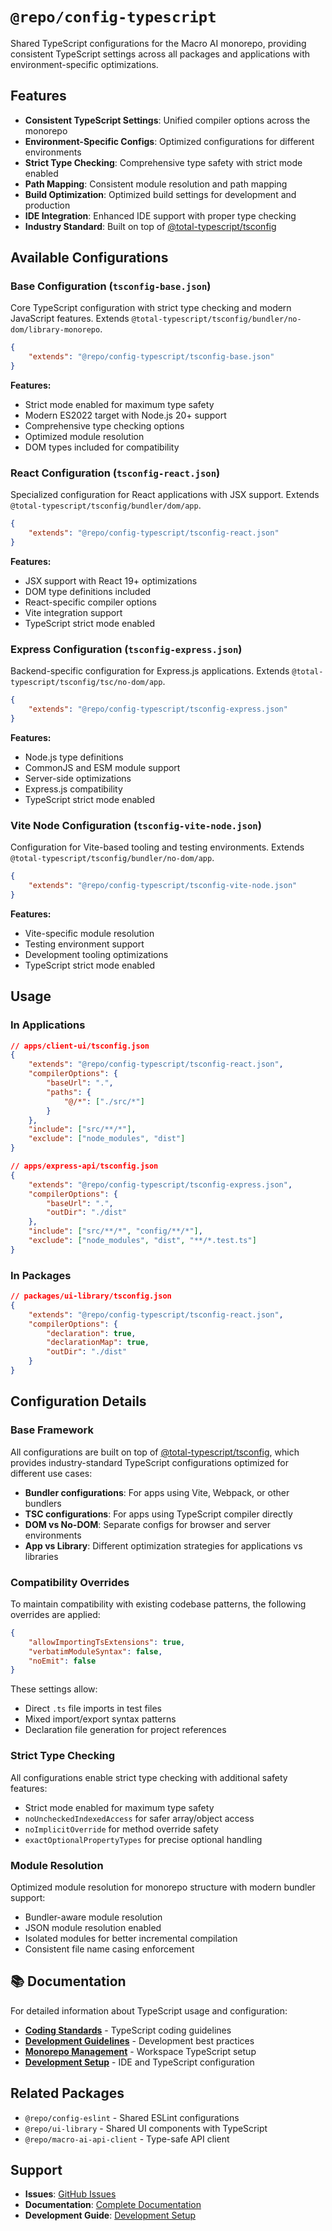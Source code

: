# `@repo/config-typescript`

Shared TypeScript configurations for the Macro AI monorepo, providing consistent TypeScript settings
across all packages and applications with environment-specific optimizations.

## Features

- **Consistent TypeScript Settings**: Unified compiler options across the monorepo
- **Environment-Specific Configs**: Optimized configurations for different environments
- **Strict Type Checking**: Comprehensive type safety with strict mode enabled
- **Path Mapping**: Consistent module resolution and path mapping
- **Build Optimization**: Optimized build settings for development and production
- **IDE Integration**: Enhanced IDE support with proper type checking
- **Industry Standard**: Built on top of [@total-typescript/tsconfig](https://github.com/total-typescript/tsconfig)

## Available Configurations

### Base Configuration (`tsconfig-base.json`)

Core TypeScript configuration with strict type checking and modern JavaScript features.
Extends `@total-typescript/tsconfig/bundler/no-dom/library-monorepo`.

```json
{
	"extends": "@repo/config-typescript/tsconfig-base.json"
}
```

**Features:**

- Strict mode enabled for maximum type safety
- Modern ES2022 target with Node.js 20+ support
- Comprehensive type checking options
- Optimized module resolution
- DOM types included for compatibility

### React Configuration (`tsconfig-react.json`)

Specialized configuration for React applications with JSX support.
Extends `@total-typescript/tsconfig/bundler/dom/app`.

```json
{
	"extends": "@repo/config-typescript/tsconfig-react.json"
}
```

**Features:**

- JSX support with React 19+ optimizations
- DOM type definitions included
- React-specific compiler options
- Vite integration support
- TypeScript strict mode enabled

### Express Configuration (`tsconfig-express.json`)

Backend-specific configuration for Express.js applications.
Extends `@total-typescript/tsconfig/tsc/no-dom/app`.

```json
{
	"extends": "@repo/config-typescript/tsconfig-express.json"
}
```

**Features:**

- Node.js type definitions
- CommonJS and ESM module support
- Server-side optimizations
- Express.js compatibility
- TypeScript strict mode enabled

### Vite Node Configuration (`tsconfig-vite-node.json`)

Configuration for Vite-based tooling and testing environments.
Extends `@total-typescript/tsconfig/bundler/no-dom/app`.

```json
{
	"extends": "@repo/config-typescript/tsconfig-vite-node.json"
}
```

**Features:**

- Vite-specific module resolution
- Testing environment support
- Development tooling optimizations
- TypeScript strict mode enabled

## Usage

### In Applications

```json
// apps/client-ui/tsconfig.json
{
	"extends": "@repo/config-typescript/tsconfig-react.json",
	"compilerOptions": {
		"baseUrl": ".",
		"paths": {
			"@/*": ["./src/*"]
		}
	},
	"include": ["src/**/*"],
	"exclude": ["node_modules", "dist"]
}
```

```json
// apps/express-api/tsconfig.json
{
	"extends": "@repo/config-typescript/tsconfig-express.json",
	"compilerOptions": {
		"baseUrl": ".",
		"outDir": "./dist"
	},
	"include": ["src/**/*", "config/**/*"],
	"exclude": ["node_modules", "dist", "**/*.test.ts"]
}
```

### In Packages

```json
// packages/ui-library/tsconfig.json
{
	"extends": "@repo/config-typescript/tsconfig-react.json",
	"compilerOptions": {
		"declaration": true,
		"declarationMap": true,
		"outDir": "./dist"
	}
}
```

## Configuration Details

### Base Framework

All configurations are built on top of [@total-typescript/tsconfig](https://github.com/total-typescript/tsconfig),
which provides industry-standard TypeScript configurations optimized for different use cases:

- **Bundler configurations**: For apps using Vite, Webpack, or other bundlers
- **TSC configurations**: For apps using TypeScript compiler directly
- **DOM vs No-DOM**: Separate configs for browser and server environments
- **App vs Library**: Different optimization strategies for applications vs libraries

### Compatibility Overrides

To maintain compatibility with existing codebase patterns, the following overrides are applied:

```json
{
	"allowImportingTsExtensions": true,
	"verbatimModuleSyntax": false,
	"noEmit": false
}
```

These settings allow:

- Direct `.ts` file imports in test files
- Mixed import/export syntax patterns
- Declaration file generation for project references

### Strict Type Checking

All configurations enable strict type checking with additional safety features:

- Strict mode enabled for maximum type safety
- `noUncheckedIndexedAccess` for safer array/object access
- `noImplicitOverride` for method override safety
- `exactOptionalPropertyTypes` for precise optional handling

### Module Resolution

Optimized module resolution for monorepo structure with modern bundler support:

- Bundler-aware module resolution
- JSON module resolution enabled
- Isolated modules for better incremental compilation
- Consistent file name casing enforcement

## 📚 Documentation

For detailed information about TypeScript usage and configuration:

- **[Coding Standards](../../docs/development/coding-standards.md)** - TypeScript coding guidelines
- **[Development Guidelines](../../docs/development/README.md)** - Development best practices
- **[Monorepo Management](../../docs/development/monorepo-management.md)** - Workspace TypeScript setup
- **[Development Setup](../../docs/getting-started/development-setup.md)** - IDE and TypeScript configuration

## Related Packages

- `@repo/config-eslint` - Shared ESLint configurations
- `@repo/ui-library` - Shared UI components with TypeScript
- `@repo/macro-ai-api-client` - Type-safe API client

## Support

- **Issues**: [GitHub Issues](https://github.com/RussOakham/macro-ai/issues)
- **Documentation**: [Complete Documentation](../../docs/README.md)
- **Development Guide**: [Development Setup](../../docs/getting-started/development-setup.md)
